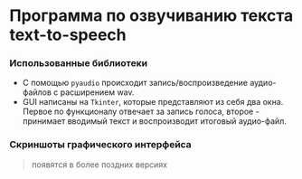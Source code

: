 # Программа по озвучиванию текста text-to-speech

### Использованные библиотеки 
* С помощью `pyaudio` происходит запись/воспроизведение аудио-файлов с расширением wav.
* GUI написаны на `Tkinter`, которые представляют из себя два окна. Первое по функционалу отвечает за запись голоса, второе - принимает вводимый текст и воспроизводит итоговый аудио-файл.

### Скриншоты графического интерфейса 
> появятся в более поздних версиях
